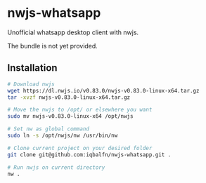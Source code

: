 # nwjs-whatsapp

Unofficial whatsapp desktop client with nwjs.

The bundle is not yet provided.

## Installation

```bash
# Download nwjs
wget https://dl.nwjs.io/v0.83.0/nwjs-v0.83.0-linux-x64.tar.gz
tar -xvzf nwjs-v0.83.0-linux-x64.tar.gz

# Move the nwjs to /opt/ or elsewhere you want
sudo mv nwjs-v0.83.0-linux-x64 /opt/nwjs

# Set nw as global command
sudo ln -s /opt/nwjs/nw /usr/bin/nw

# Clone current project on your desired folder
git clone git@github.com:iqbalfn/nwjs-whatsapp.git .

# Run nwjs on current directory
nw .
```
